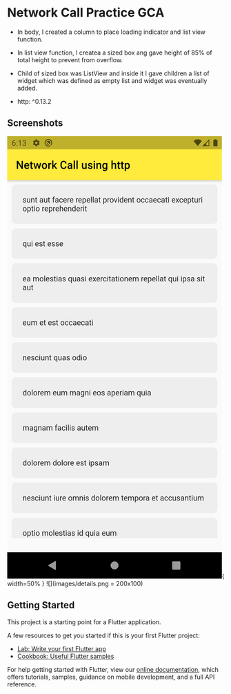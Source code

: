 # Network Call Practice GCA

- In body, I created a column to place loading indicator and list view function.
- In list view function, I createa a sized box ang gave height of 85% of total height to prevent from overflow.
- Child of sized box was ListView and inside it I gave children a list of widget which was defined as empty list and widget was eventually added.

- http: ^0.13.2

## Screenshots
![](images/home.png){ width=50% }
![](images/details.png = 200x100)

## Getting Started

This project is a starting point for a Flutter application.

A few resources to get you started if this is your first Flutter project:

- [Lab: Write your first Flutter app](https://flutter.dev/docs/get-started/codelab)
- [Cookbook: Useful Flutter samples](https://flutter.dev/docs/cookbook)

For help getting started with Flutter, view our
[online documentation](https://flutter.dev/docs), which offers tutorials,
samples, guidance on mobile development, and a full API reference.
